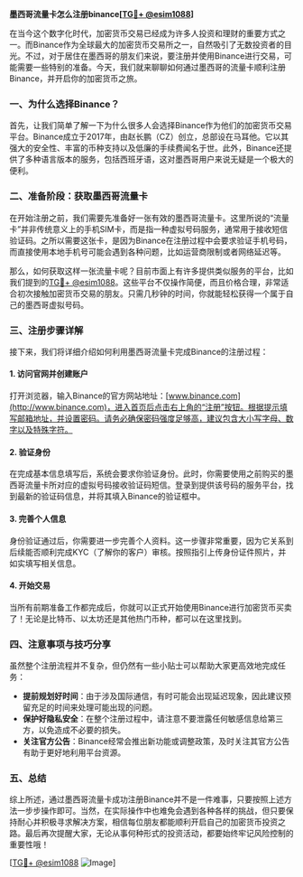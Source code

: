 **墨西哥流量卡怎么注册binance[[TG💪+ @esim1088](https://t.me/s/esim1088)]**

在当今这个数字化时代，加密货币交易已经成为许多人投资和理财的重要方式之一。而Binance作为全球最大的加密货币交易所之一，自然吸引了无数投资者的目光。不过，对于居住在墨西哥的朋友们来说，要注册并使用Binance进行交易，可能需要一些特别的准备。今天，我们就来聊聊如何通过墨西哥的流量卡顺利注册Binance，并开启你的加密货币之旅。

### 一、为什么选择Binance？

首先，让我们简单了解一下为什么很多人会选择Binance作为他们的加密货币交易平台。Binance成立于2017年，由赵长鹏（CZ）创立，总部设在马耳他。它以其强大的安全性、丰富的币种支持以及低廉的手续费闻名于世。此外，Binance还提供了多种语言版本的服务，包括西班牙语，这对墨西哥用户来说无疑是一个极大的便利。

### 二、准备阶段：获取墨西哥流量卡

在开始注册之前，我们需要先准备好一张有效的墨西哥流量卡。这里所说的“流量卡”并非传统意义上的手机SIM卡，而是指一种虚拟号码服务，通常用于接收短信验证码。之所以需要这张卡，是因为Binance在注册过程中会要求验证手机号码，而直接使用本地手机号可能会遇到各种问题，比如运营商限制或者网络延迟等。

那么，如何获取这样一张流量卡呢？目前市面上有许多提供类似服务的平台，比如我们提到的[TG💪+ @esim1088](https://t.me/s/esim1088)。这些平台不仅操作简便，而且价格合理，非常适合初次接触加密货币交易的朋友。只需几秒钟的时间，你就能轻松获得一个属于自己的墨西哥虚拟号码。

### 三、注册步骤详解

接下来，我们将详细介绍如何利用墨西哥流量卡完成Binance的注册过程：

#### 1. 访问官网并创建账户

打开浏览器，输入Binance的官方网站地址：[www.binance.com](http://www.binance.com)，进入首页后点击右上角的“注册”按钮。根据提示填写邮箱地址，并设置密码。请务必确保密码强度足够高，建议包含大小写字母、数字以及特殊字符。

#### 2. 验证身份

在完成基本信息填写后，系统会要求你验证身份。此时，你需要使用之前购买的墨西哥流量卡所对应的虚拟号码接收验证码短信。登录到提供该号码的服务平台，找到最新的验证码信息，并将其填入Binance的验证框中。

#### 3. 完善个人信息

身份验证通过后，你需要进一步完善个人资料。这一步骤非常重要，因为它关系到后续能否顺利完成KYC（了解你的客户）审核。按照指引上传身份证件照片，并如实填写相关信息。

#### 4. 开始交易

当所有前期准备工作都完成后，你就可以正式开始使用Binance进行加密货币买卖了！无论是比特币、以太坊还是其他热门币种，都可以在这里找到。

### 四、注意事项与技巧分享

虽然整个注册流程并不复杂，但仍然有一些小贴士可以帮助大家更高效地完成任务：

- **提前规划好时间**：由于涉及国际通信，有时可能会出现延迟现象，因此建议预留充足的时间来处理可能出现的问题。
- **保护好隐私安全**：在整个注册过程中，请注意不要泄露任何敏感信息给第三方，以免造成不必要的损失。
- **关注官方公告**：Binance经常会推出新功能或调整政策，及时关注其官方公告有助于更好地利用平台资源。

### 五、总结

综上所述，通过墨西哥流量卡成功注册Binance并不是一件难事，只要按照上述方法一步步操作即可。当然，在实际操作中也难免会遇到各种各样的挑战，但只要保持耐心并积极寻求解决方案，相信每位朋友都能顺利开启自己的加密货币投资之路。最后再次提醒大家，无论从事何种形式的投资活动，都要始终牢记风险控制的重要性哦！

[[TG💪+ @esim1088](https://t.me/s/esim1088) ![Image](https://i.postimg.cc/4NQfJmqS/Snipaste-2025-05-13-00-14-12.png)]